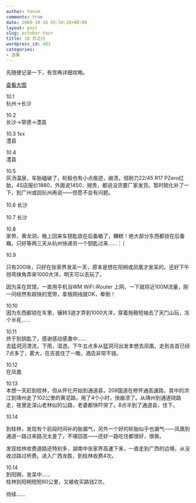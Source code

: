 ```yaml
---
author: Yonsm
comments: true
date: 2009-10-16 05:50:28+00:00
layout: post
slug: october-tour
title: 10 月之行
wordpress_id: 483
categories:
- 游集
---
```


先随便记录一下，有空再详细攻略。  
<!-- more -->  
  
  
[查看大图](http://ditu.google.cn/maps?f=q&source=embed&hl=zh-CN&geocode=&q=from:%E6%9D%AD%E5%B7%9E%E5%B8%82+to:%E9%95%BF%E6%B2%99%E5%B8%82+to:%E6%BE%A7%E5%8E%BF+to:%E9%95%BF%E6%B2%99%E5%B8%82+to:%E5%BC%A0%E5%AE%B6%E7%95%8C%E5%B8%82+to:%E7%8C%9B%E6%B4%9E%E6%B2%B3%E5%81%9C%E8%BD%A6%E5%9C%BA+to:%E5%90%89%E9%A6%96%E5%B8%82+to:%E5%87%A4%E5%87%B0%E5%8E%BF+to:26.492699,109.909973+to:%E9%80%9A%E9%81%93%E5%8E%BF+to:%E6%A1%82%E6%9E%97%E5%B8%82+to:%E9%98%B3%E6%9C%94%E5%8E%BF+to:%E5%B9%BF%E5%B7%9E%E5%B8%82+to:%E5%AE%9A%E5%8D%97%E5%8E%BF+to:%E6%9D%AD%E5%B7%9E%E5%B8%82&sll=27.527758,114.873047&sspn=16.267487,28.54248&brcurrent=3,0x31508e64e5c642c1:0x951daa7c349f366f,0%3B5,0,0&ie=UTF8&ll=26.450902,114.829102&spn=9.827153,10.986328&z=6)  
  
  


  
10.1  
杭州->长沙  


  


  
10.2  
长沙->常德->澧县  


  


  
10.3 1xx  
澧县  


  


  
10.4  
澧县  


  


  
10.5  
灰汤温泉，车胎磕破了，轮毂也有小点痕迹，崩溃。倍耐力22/45 R17 PZero红胎，4S店报价1880，外面说1450，贼贵，都说没货要厂家发货。暂时硫化补了一下，到广州或回杭州再说——但愿不会有问题。  


  


  
10.6 长沙  


  


  
10.7 长沙  


  


  
10.8  
家界，黄龙洞，晚上回来车钥匙锁在后备箱了，糟糕！绝大部分东西都锁在后备箱，只好等两三天从杭州快递另一个钥匙过来……：（  


  


  
10.9  
  
只有200块，只好在张家界发呆一天，原本是想在阳朔或凤凰才发呆的。还好下午拐弯抹角弄来1000大洋，明天可以去玩了。  
  
因为呆在宾馆，一直用手机当WM WiFi iRouter 上网，一下就将近100M流量，刚一问经然有超快的宽带，拿根网线就OK，晕倒！  
  


  
  


  
10.10  
因为东西都锁在车里，辗转3道才弄到1000大洋，穿着拖鞋短袖去了天门山玩，冻个半死……  


  
  


  
10.11  
终于到钥匙了，感谢感动感激中……  
去猛洞河漂流，下雨，湿透。下午五点多从猛洞河出发本想去凤凰，走到吉首已经7点多了，雾大，在吉首住了一晚，酒店非常不错。  


  
  


  
10.12  
在凤凰  


  
  


  
10.13  
本想一天赶到桂林，但从怀化开始到通道县，209国道在修怀通高速路，其中的洪江到靖州走了102公里的黄泥路，用了4个小时，快崩溃了。从靖州到通道绕路走，夜里走深山老林似的公路，老婆都快吓哭了。8点半到了通道县，住下。  


  
  


  
10.14  
  
到桂林，发现有个前段时间补的胎漏气，另外一个好的轮胎似乎也漏气——凤凰到通道一路过来路况太差了，不堪回首——还好一路吃住都很好，很爽。  
  
发现桂林收费道路还特别多，湖南中张家界高速下来，一直走到广西的边境，从没收过路过桥费。进入广西龙胜，到桂林收费4次。  


  
  


  
10.14  
到阳朔，发呆中……  
桂林到阳朔短短60公里，又被收买路钱2次。  


  
  
待续……

